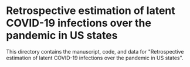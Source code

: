 # Retrospective estimation of latent COVID-19 infections over the pandemic in US states

This directory contains the manuscript, code, and data for 
"Retrospective estimation of latent COVID-19 infections over the pandemic in US states".
